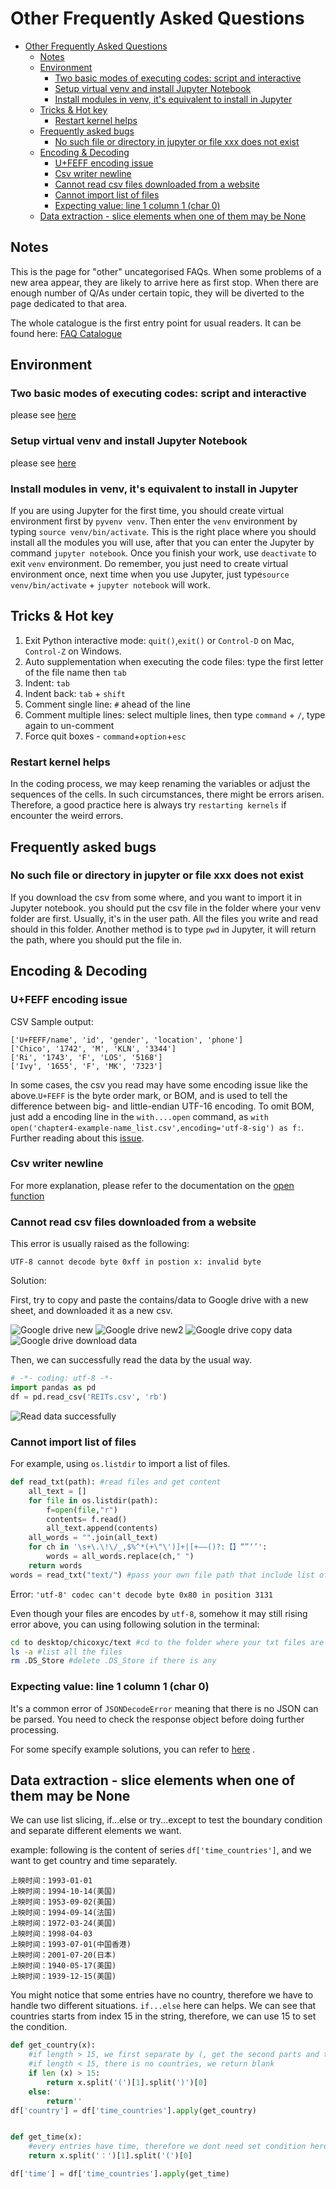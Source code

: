 # Other Frequently Asked Questions

<!-- TOC -->

- [Other Frequently Asked Questions](#other-frequently-asked-questions)
    - [Notes](#notes)
    - [Environment](#environment)
        - [Two basic modes of executing codes: script and interactive](#two-basic-modes-of-executing-codes-script-and-interactive)
        - [Setup virtual venv and install Jupyter Notebook](#setup-virtual-venv-and-install-jupyter-notebook)
        - [Install modules in venv, it's equivalent to install in Jupyter](#install-modules-in-venv-its-equivalent-to-install-in-jupyter)
    - [Tricks & Hot key](#tricks--hot-key)
        - [Restart kernel helps](#restart-kernel-helps)
    - [Frequently asked bugs](#frequently-asked-bugs)
        - [No such file or directory in jupyter or file xxx does not exist](#no-such-file-or-directory-in-jupyter-or-file-xxx-does-not-exist)
    - [Encoding & Decoding](#encoding--decoding)
        - [U+FEFF encoding issue](#ufeff-encoding-issue)
        - [Csv writer newline](#csv-writer-newline)
        - [Cannot read csv files downloaded from a website](#cannot-read-csv-files-downloaded-from-a-website)
        - [Cannot import list of files](#cannot-import-list-of-files)
        - [Expecting value: line 1 column 1 (char 0)](#expecting-value-line-1-column-1-char-0)
    - [Data extraction - slice elements when one of them may be None](#data-extraction---slice-elements-when-one-of-them-may-be-none)

<!-- /TOC -->

## Notes

This is the page for "other" uncategorised FAQs. When some problems of a new area appear, they are likely to arrive here as first stop. When there are enough number of Q/As under certain topic, they will be diverted to the page dedicated to that area.

The whole catalogue is the first entry point for usual readers. It can be found here: [FAQ Catalogue](README.md#faq-catalogue)

## Environment

### Two basic modes of executing codes: script and interactive

please see [here](notes-week-02.md#two-basic-modes-script-and-interactive)

### Setup virtual venv and install Jupyter Notebook

please see [here](https://github.com/hupili/python-for-data-and-media-communication-gitbook/blob/master/module-jupyter.md#virtual-environment)

### Install modules in venv, it's equivalent to install in Jupyter

If you are using Jupyter for the first time, you should create virtual environment first by `pyvenv venv`. Then enter the `venv` environment by typing `source venv/bin/activate`. This is the right place where you should install all the modules you will use, after that you can enter the Jupyter by command `jupyter notebook`. Once you finish your work, use `deactivate` to exit `venv` environment. Do remember, you just need to create virtual environment once, next time when you use Jupyter, just type`source venv/bin/activate` + `jupyter notebook` will work.

## Tricks & Hot key

1. Exit Python interactive mode: `quit()`,`exit()` or `Control-D` on Mac, `Control-Z` on Windows.
2. Auto supplementation when executing the code files: type the first letter of the file name then `tab`
3. Indent: `tab`
4. Indent back: `tab` + `shift`
5. Comment single line: `#` ahead of the line
6. Comment multiple lines: select multiple lines, then type `command` + `/`, type again to un-comment
7. Force quit boxes - `command`+`option`+`esc`

### Restart kernel helps

In the coding process, we may keep renaming the variables or adjust the sequences of the cells. In such circumstances, there might be errors arisen. Therefore, a good practice here is always try `restarting kernels` if encounter the weird errors.

## Frequently asked bugs

### No such file or directory in jupyter or file xxx does not exist

If you download the csv from some where, and you want to import it in Jupyter notebook. you should put the csv file in the folder where your venv folder are first. Usually, it's in the user path. All the files you write and read should in this folder. Another method is to type `pwd` in Jupyter, it will return the path, where you should put the file in.

## Encoding & Decoding

### U+FEFF encoding issue

CSV Sample output:

```text
['U+FEFF/name', 'id', 'gender', 'location', 'phone']
['Chico', '1742', 'M', 'KLN', '3344']
['Ri', '1743', 'F', 'LOS', '5168']
['Ivy', '1655', 'F', 'MK', '7323']
```

In some cases, the csv you read may have some encoding issue like the above.`U+FEFF` is the byte order mark, or BOM, and is used to tell the difference between big- and little-endian UTF-16 encoding. To omit BOM, just add a encoding line in the `with....open` command, as `with open('chapter4-example-name_list.csv',encoding='utf-8-sig') as f:`. Further reading about this [issue](https://stackoverflow.com/questions/17912307/u-ufeff-in-python-string).

### Csv writer newline

For more explanation, please refer to the documentation on the [open function](https://docs.python.org/3/library/functions.html#open)

### Cannot read csv files downloaded from a website

This error is usually raised as the following:

`UTF-8 cannot decode byte 0xff in postion x: invalid byte`

Solution:

First, try to copy and paste the contains/data to Google drive with a new sheet, and downloaded it as a new csv.

![Google drive new](assets/google-drive-new.png)
![Google drive new2](assets/google-drive-new-2.png)
![Google drive copy data](assets/google-drive-copy-data.png)
![Google drive download data](assets/google-drive-download-data.png)

Then, we can successfully read the data by the usual way.

```python
# -*- coding: utf-8 -*-
import pandas as pd
df = pd.read_csv('REITs.csv', 'rb')
```

![Read data successfully](assets/read-data-successfully.png)

### Cannot import list of files

For example, using `os.listdir` to import a list of files.

```python
def read_txt(path): #read files and get content
    all_text = []
    for file in os.listdir(path):
        f=open(file,"r")
        contents= f.read()
        all_text.append(contents)
    all_words = "".join(all_text)
    for ch in '\s+\.\!\/_,$%^*(+\"\')]+|[+——()?:【】“”‘’':
        words = all_words.replace(ch," ")
    return words
words = read_txt("text/") #pass your own file path that include list of .txt
```

Error: `'utf-8' codec can't decode byte 0x80 in position 3131`

Even though your files are encodes by `utf-8`, somehow it may still rising error above, you can using following solution in the terminal:

```bash
cd to desktop/chicoxyc/text #cd to the folder where your txt files are
ls -a #list all the files
rm .DS_Store #delete .DS_Store if there is any
```

### Expecting value: line 1 column 1 (char 0)

It's a common error of `JSONDecodeError` meaning that there is no JSON can be parsed. You need to check the response object before doing further processing.

For some specify example solutions, you can refer to [here](https://stackoverflow.com/questions/16573332/jsondecodeerror-expecting-value-line-1-column-1-char-0) .

<!-- TODO: This is not necessarily caused by encoding problem. sometimes malformed JSON format will also cause the problem. Try to bring up a concrete case. What did you send to the JSON decoder when the error arises? -->

## Data extraction - slice elements when one of them may be None

We can use list slicing, if...else or try...except to test the boundary condition and separate different elements we want.

example: following is the content of series `df['time_countries']`, and we want to get country and time separately.

```text
上映时间：1993-01-01
上映时间：1994-10-14(美国)
上映时间：1953-09-02(美国)
上映时间：1994-09-14(法国)
上映时间：1972-03-24(美国)
上映时间：1998-04-03
上映时间：1993-07-01(中国香港)
上映时间：2001-07-20(日本)
上映时间：1940-05-17(美国)
上映时间：1939-12-15(美国)
```

You might notice that some entries have no country, therefore we have to handle two different situations. `if...else` here can helps. We can see that countries starts from index 15 in the string, therefore, we can use 15 to set the condition.

```python
def get_country(x):
    #if length > 15, we first separate by (, get the second parts and then separate ), get the first part, which is pure countries name we want.
    #if length < 15, there is no countries, we return blank
    if len (x) > 15:
        return x.split('(')[1].split(')')[0]
    else:
        return''
df['country'] = df['time_countries'].apply(get_country)


def get_time(x):
    #every entries have time, therefore we dont need set condition here. We first separate by ：, get the second parts and then separate (, get the first part, which is pure time we want.
    return x.split('：')[1].split('(')[0]

df['time'] = df['time_countries'].apply(get_time)
```
